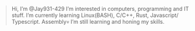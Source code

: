 > Hi, I’m @Jay931-429
> I’m interested in computers, programming and IT stuff.
> I’m currently learning Linux(BASH), C/C++, Rust, Javascript/ Typescript. Assembly💀
> I’m still learning and honing my skills.


<!---
Jay931-429/Jay931-429 is a ✨ special ✨ repository because its `README.md` (this file) appears on your GitHub profile.
You can click the Preview link to take a look at your changes.
--->
